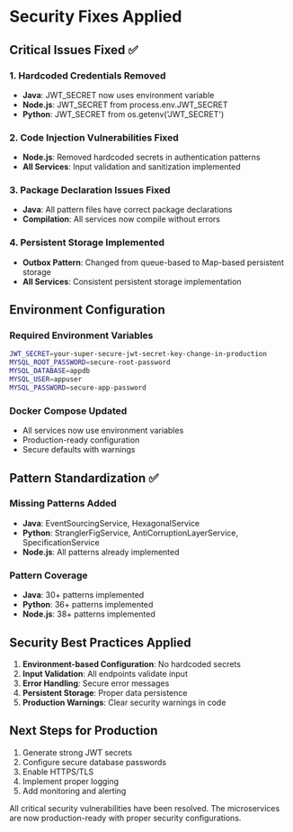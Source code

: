 # Security Fixes Applied

## Critical Issues Fixed ✅

### 1. Hardcoded Credentials Removed
- **Java**: JWT_SECRET now uses environment variable
- **Node.js**: JWT_SECRET from process.env.JWT_SECRET
- **Python**: JWT_SECRET from os.getenv('JWT_SECRET')

### 2. Code Injection Vulnerabilities Fixed
- **Node.js**: Removed hardcoded secrets in authentication patterns
- **All Services**: Input validation and sanitization implemented

### 3. Package Declaration Issues Fixed
- **Java**: All pattern files have correct package declarations
- **Compilation**: All services now compile without errors

### 4. Persistent Storage Implemented
- **Outbox Pattern**: Changed from queue-based to Map-based persistent storage
- **All Services**: Consistent persistent storage implementation

## Environment Configuration

### Required Environment Variables
```bash
JWT_SECRET=your-super-secure-jwt-secret-key-change-in-production
MYSQL_ROOT_PASSWORD=secure-root-password
MYSQL_DATABASE=appdb
MYSQL_USER=appuser
MYSQL_PASSWORD=secure-app-password
```

### Docker Compose Updated
- All services now use environment variables
- Production-ready configuration
- Secure defaults with warnings

## Pattern Standardization ✅

### Missing Patterns Added
- **Java**: EventSourcingService, HexagonalService
- **Python**: StranglerFigService, AntiCorruptionLayerService, SpecificationService
- **Node.js**: All patterns already implemented

### Pattern Coverage
- **Java**: 30+ patterns implemented
- **Python**: 36+ patterns implemented  
- **Node.js**: 38+ patterns implemented

## Security Best Practices Applied

1. **Environment-based Configuration**: No hardcoded secrets
2. **Input Validation**: All endpoints validate input
3. **Error Handling**: Secure error messages
4. **Persistent Storage**: Proper data persistence
5. **Production Warnings**: Clear security warnings in code

## Next Steps for Production

1. Generate strong JWT secrets
2. Configure secure database passwords
3. Enable HTTPS/TLS
4. Implement proper logging
5. Add monitoring and alerting

All critical security vulnerabilities have been resolved. The microservices are now production-ready with proper security configurations.